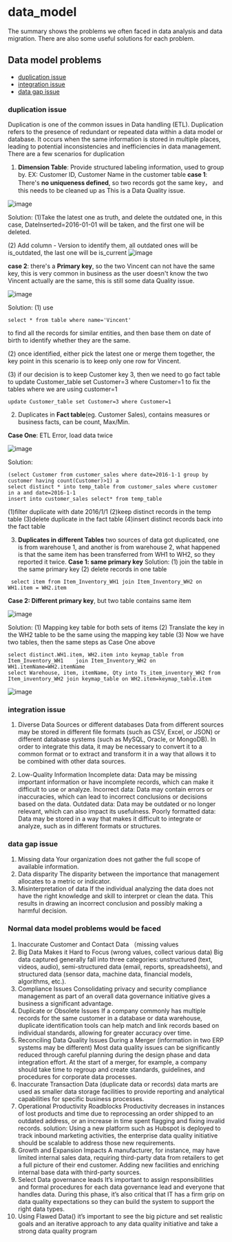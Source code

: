 # data_model

The summary shows the problems we often faced in data analysis and data migration. There are also some useful solutions for each problem.


## Data model problems
- [duplication issue](#duplication-issue)
- [integration issue](#integration-issue)
- [data gap issue](#data-gap-issue)

### duplication issue
Duplication is one of the common issues in Data handling (ETL). Duplication refers to the presence of redundant or repeated data within a data model or database. It occurs when the same information is stored in multiple places, leading to potential inconsistencies and inefficiencies in data management. There are a few scenarios for duplication

1) __Dimension Table__: Provide structured labeling information, used to group by. EX: Customer ID, Customer Name in the customer table
__case 1__: 
There's __no uniqueness defined__, so two records got the same key， and this needs to be cleaned up as This is a Data Quality issue.

![image](https://github.com/yrenn/data_model/assets/118937529/c03748fe-af09-4502-99ee-8dbb6ed87687)

Solution:
(1)Take the latest one as truth, and delete the outdated one, in this case, DateInserted=2016-01-01 will be taken, and the first one will be deleted.

(2) Add column - Version to identify them, all outdated ones will be is_outdated, the last one will be is_current 
![image](https://github.com/yrenn/data_model/assets/118937529/11fcd373-e3cb-4cb8-9610-b648129daf3a)

  __case 2__:
 there's a __Primary key__, so the two Vincent can not have the same key, this is very common in business as the user doesn't know the two   Vincent actually are the same, this is still some data Quality issue.

![image](https://github.com/yrenn/data_model/assets/118937529/88dfe71c-5b6c-4e9b-936e-c70788ff8051)

  Solution:
  (1) use
```
select * from table where name='Vincent' 
```
to find all the records for similar entities, and then base them on date of birth to identify whether they are the same.

  (2) once identified, either pick the latest one or merge them together, the key point in this scenario is to keep only one row for Vincent.

  (3) if our decision is to keep Customer key 3, then we need to go fact table to update Customer_table set Customer=3 where Customer=1 to fix the tables where we are using customer=1

```
update Customer_table set Customer=3 where Customer=1
```

2) Duplicates in __Fact table__(eg. Customer Sales), contains measures or business facts, can be count, Max/Min. 

__Case One__: ETL Error, load data twice

![image](https://github.com/yrenn/data_model/assets/118937529/98d2c44b-1f94-429b-8a39-d2864c5c3bf5)

  Solution:
  ```
  (select Customer from customer_sales where date=2016-1-1 group by customer having count(Customer)>1) a
  select distinct * into temp_table from customer_sales where customer in a and date=2016-1-1
  insert into customer_sales select* from temp_table
  ```
  
(1)filter duplicate with date 2016/1/1
(2)keep distinct records in the temp table
(3)delete duplicate in the fact table
(4)insert distinct records back into the fact table
   

3) __Duplicates in different Tables__
two sources of data got duplicated, one is from warehouse 1, and another is from warehouse 2, what happened is that the same item has been transferred from WH1 to WH2, so they reported it twice. 
 __Case 1: same primary key__
 Solution:
 (1) join the table in the same primary key
 (2) delete records in one table
 
```
 select item from Item_Inventory_WH1 join Item_Inventory_WH2 on WH1.item = WH2.item
```
 __Case 2: Different primary key__, but two table contains same item 


![image](https://github.com/yrenn/data_model/assets/118937529/778224a5-52c4-40c1-b668-2cf04d0d6d73)

Solution:
 (1) Mapping key table for both sets of items
 (2) Translate the key in the WH2 table to be the same using the mapping key table 
 (3) Now we have two tables, then the same steps as Case One above

```
select distinct.WH1.item, WH2.item into keymap_table from Item_Inventory_WH1 	join Item_Inventory_WH2 on WH1.itemName=WH2.itemName
select Warehouse, item, itemName, Qty into Ts_item_inventory_WH2 from 	Item_inventory_WH2 join keymap_table on WH2.item=keymap_table.item
```

![image](https://github.com/yrenn/data_model/assets/118937529/e1bf5e3a-ee74-479b-89ba-14a4e69768aa)

### integration issue

1. Diverse Data Sources or different databases
Data from different sources may be stored in different file formats (such as CSV, Excel, or JSON) or different database systems (such as MySQL, Oracle, or MongoDB). In order to integrate this data, it may be necessary to convert it to a common format or to extract and transform it in a way that allows it to be combined with other data sources.

2. Low-Quality Information
  Incomplete data: Data may be missing important information or have incomplete records, which can make it difficult to use or analyze.
  Incorrect data: Data may contain errors or inaccuracies, which can lead to incorrect conclusions or decisions based on the data.
  Outdated data: Data may be outdated or no longer relevant, which can also impact its usefulness.
  Poorly formatted data: Data may be stored in a way that makes it difficult to integrate or analyze, such as in different formats or structures.

### data gap issue

1. Missing data
Your organization does not gather the full scope of available information.
2. Data disparity
The disparity between the importance that management allocates to a metric or indicator.
3. Misinterpretation of data
If the individual analyzing the data does not have the right knowledge and skill to interpret or clean the data. This results in drawing an incorrect conclusion and possibly making a harmful decision.



### Normal data model problems would be faced
1) Inaccurate Customer and Contact Data （missing values
2) Big Data Makes it Hard to Focus (wrong values, collect various data)
Big data captured generally fall into three categories: unstructured (text, videos, audio), semi-structured data (email, reports, spreadsheets), and structured data (sensor data, machine data, financial models, algorithms, etc.).
3) Compliance Issues
Consolidating privacy and security compliance management as part of an overall data governance initiative gives a business a significant advantage.
4) Duplicate or Obsolete Issues
 If a company commonly has multiple records for the same customer in a database or data warehouse, duplicate identification tools can help match and link records based on individual standards, allowing for greater accuracy over time.
5) Reconciling Data Quality Issues During a Merger (information in two ERP systems may be different)
Most data quality issues can be significantly reduced through careful planning during the design phase and data integration effort. At the start of a merger, for example, a company should take time to regroup and create standards, guidelines, and procedures for corporate data processes.
6) Inaccurate Transaction Data (duplicate data or records)
data marts are used as smaller data storage facilities to provide reporting and analytical capabilities for specific business processes.
7) Operational Productivity Roadblocks
 Productivity decreases in instances of lost products and time due to reprocessing an order shipped to an outdated address, or an increase in time spent flagging and fixing invalid records.
 solution: Using a new platform such as Hubspot is deployed to track inbound marketing activities, the enterprise data quality initiative should be scalable to address those new requirements.
8) Growth and Expansion Impacts
A manufacturer, for instance, may have limited internal sales data, requiring third-party data from retailers to get a full picture of their end customer. Adding new facilities and enriching internal base data with third-party sources. 
9) Select Data governance leads
It’s important to assign responsibilities and formal procedures for each data governance lead and everyone that handles data. During this phase, it’s also critical that IT has a firm grip on data quality expectations so they can build the system to support the right data types.
11) Using Flawed Data()
it’s important to see the big picture and set realistic goals and an iterative approach to any data quality initiative and take a strong data quality program
